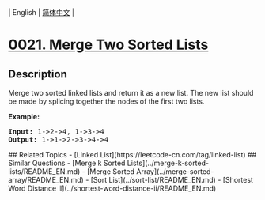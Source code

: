 
| English | [简体中文](README.md) |
# [0021. Merge Two Sorted Lists](https://leetcode-cn.com/problems/merge-two-sorted-lists/)
## Description
<p>Merge two sorted linked lists and return it as a new list. The new list should be made by splicing together the nodes of the first two lists.</p>

<p><b>Example:</b>
<pre>
<b>Input:</b> 1->2->4, 1->3->4
<b>Output:</b> 1->1->2->3->4->4
</pre>
</p>
## Related Topics
- [Linked List](https://leetcode-cn.com/tag/linked-list)
## Similar Questions
- [Merge k Sorted Lists](../merge-k-sorted-lists/README_EN.md)
- [Merge Sorted Array](../merge-sorted-array/README_EN.md)
- [Sort List](../sort-list/README_EN.md)
- [Shortest Word Distance II](../shortest-word-distance-ii/README_EN.md)
